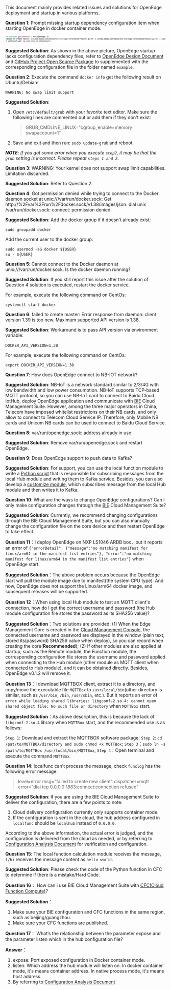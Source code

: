 This document mainly provides related issues and solutions for OpenEdge deployment and startup in various platforms.

**Question 1**: Prompt missing startup dependency configuration item when starting OpenEdge in docker container mode.

![Picture](../images/setup/docker-engine-conf-miss.png)

**Suggested Solution**: As shown in the above picture, OpenEdge startup lacks configuration dependency files, refer to [OpenEdge Design Document](./overview/OpenEdge-design.md) and [GitHub Project Open Source Package](https://github.com/baidu/openedge) to supplemented with the corresponding configuration file in the folder named `example`.

**Question 2**: Execute the command `docker info` get the following result on Ubuntu/Debian:

```
WARNING: No swap limit support
```

**Suggested Solution**:

1. Open `/etc/default/grub` with your favorite text editor. Make sure the following lines are commented out or add them if they don't exist:

	> GRUB_CMDLINE_LINUX="cgroup_enable=memory swapaccount=1"

2. Save and exit and then run: `sudo update-grub` and reboot.

_**NOTE**: If you got some error when you execute `step2`, it may be that the `grub` setting is incorrect. Please repeat `steps 1 and 2`._

**Question 3**: WARNING: Your kernel does not support swap limit capabilities. Limitation discarded.

**Suggested Solution**: Refer to Question 2.

**Question 4**: Got permission denied while trying to connect to the Docker daemon socket at unix:///var/run/docker.sock: Get http://%2Fvar%2Frun%2Fdocker.sock/v1.38/images/json: dial unix /var/run/docker.sock: connect: permission denied.

**Suggested Solution**: Add the docker group if it doesn't already exist:

```shell
sudo groupadd docker
```

Add the current user to the docker group:

```shell
sudo usermod -aG docker ${USER}
su - ${USER}
``` 

**Question 5**: Cannot connect to the Docker daemon at unix:///var/run/docker.sock. Is the docker daemon running?

**Suggested Solution**: If you still report this issue after the solution of Question 4 solution is executed, restart the docker service.

For example, execute the following command on CentOs:

```shell
systemctl start docker
```

**Question 6**: failed to create master: Error response from daemon: client version 1.39 is too new. Maximum supported API version is 1.38.

**Suggested Solution**: Workaround is to pass API version via environment variable:

`DOCKER_API_VERSION=1.38`

For example, execute the following command on CentOs:

```shell
export DOCKER_API_VERSION=1.38
```

**Question 7**: How does OpenEdge connect to NB-IOT network?

**Suggested Solution**: NB-IoT is a network standard similar to 2/3/4G with low bandwidth and low power consumption. NB-IoT supports TCP-based MQTT protocol, so you can use NB-IoT card to connect to Baidu Cloud IotHub, deploy OpenEdge application and communicate with [BIE](https://cloud.baidu.com/product/bie.html) Cloud Management Suite. However, among the three major operators in China, Telecom have imposed whitelist restrictions on their NB cards, and only allow to connect to Telecom Cloud Service IP. Therefore, only Mobile NB cards and Unicom NB cards can be used to connect to Baidu Cloud Service.

**Question 8**: var/run/openedge.sock: address already in use

**Suggested Solution**: Remove var/run/openedge.sock and restart OpenEdge.

**Question 9**: Does OpenEdge support to push data to Kafka?

**Suggested Solution**: For support, you can use the local function module to write a [Python script](https://github.com/baidu/openedge/blob/master/doc/us-en/customize/How-to-write-a-python-script-for-python-runtime.md) that is responsible for subscribing messages from the local Hub module and writing them to Kafka service. Besides, you can also develop a [customize module](https://github.com/baidu/openedge/blob/master/doc/us-en/customize/How-to-develop-a-customize-module-for-openedge.md), which subscribes message from the local Hub module and then writes it to Kafka.

**Question 10**: What are the ways to change OpenEdge configurations? Can I only make configuration changes through the [BIE](https://cloud.baidu.com/product/bie.html) Cloud Management Suite?

**Suggested Solution**: Currently, we recommend changing configurations through the BIE Cloud Management Suite, but you can also manually change the configuration file on the core device and then restart OpenEdge to take effect.

**Question 11**：I deploy OpenEdge on NXP LS1046 ARDB box，but it reports an error of `{"errorDetail": {"message":"no matching manifest for linux/arm64 in the manifest list entries"}, "error":"no matching manifest for linux/arm64 in the manifest list entries"}` when OpenEdge start.

**Suggested Solution**：The above problem occurs because the OpenEdge start will pull the module image due to manifest(the system CPU type). And now, OpenEdge does not support the Linux/arm64 docker image, and subsequent releases will be supported.

**Question 12**：When using local Hub module to test an MQTT client's connection, how do I get the correct username and password (the Hub module configuration file stores the password as its SHA256 value)?

**Suggested Solution**：Two solutions are provided: (1) When the Edge Management Core is created in the [Cloud Management Console](https://cloud.baidu.com/product/bie.html), the connected username and password are displayed in the window (plain text, stored its(password) SHA256 value when deploy), so you can record when creating the core(**Recommended**); (2) If other modules are also applied at startup, such as the Remote module, the Function module, the corresponding configuration file stores the username and password applied when connecting to the Hub module (other module as MQTT client when connected to Hub module), and it can be obtained directly. Besides, OpenEdge v0.1.2 will remove it.

**Question 13**：I download MQTTBOX client, extract it to a directory, and copy/move the executable file `MQTTBox` to `/usr/local/bin`(other directory is similar, such as `/usr/bin`, `/bin`, `/usr/sbin`, etc.). But it reports an error of `error while loading shared libraries: libgconf-2.so.4: cannot open shared object file: No such file or directory` when `MQTTBox` start.

**Suggested Solution**：As above description, this is because the lack of `libgconf-2.so.4` library when `MQTTBox` start, and the recommended use is as follows:

`Step 1`: Download and extract the MQTTBOX software package;
`Step 2`: `cd /pat/to/MQTTBOX/directory and sudo chmod +x MQTTBox`;
`Step 3`：`sudo ln -s /path/to/MQTTBox /usr/local/bin/MQTTBox`;
`Step 4`：Open terminal and execute the command `MQTTBox`.

**Question 14**: localfunc can't process the message, check `funclog` has the following error message:

> level=error msg="failed to create new client" dispatcher=mqtt error="dial tcp 0.0.0.0:1883:connect:connection refused"

**Suggested Solution**: If you are using the BIE Cloud Management Suite to deliver the configuration, there are a few points to note:

1. Cloud delivery configuration currently only supports container mode.
2. If the configuration is sent in the cloud, the hub address configured in `localfunc` should be `localhub` instead of `0.0.0.0`.

According to the above information, the actual error is judged, and the configuration is delivered from the cloud as needed, or by referring to [Configuration Analysis Document](./tutorials/Config-interpretation.md) for verification and configuration.

**Question 15**: The local function calculation module receives the message, `t/hi` receives the message content as `hello world`.

**Suggested Solution**: Please check the code of the Python function in CFC to determine if there is a mistake/Hard Code.

**Question 16**： How can i use BIE Cloud Management Suite with [CFC(Cloud Function Compute)](https://cloud.baidu.com/product/cfc.html)?

**Suggested Solution**： 
1. Make sure your BIE configuration and CFC functions in the same region, such as beijing/guangzhou.
2. Make sure your CFC functions are published.

**Question 17**： What‘s the relationship between the parameter expose  and the parameter listen which in the hub configuration file?

**Answer**： 
1. expose: Port exposed configuration in Docker container mode.
2. listen: Which address the hub module will listen on. In docker container mode, it's means container address. In native process mode, it's means host address.
3. By referring to [Configuration Analysis Document](./tutorials/Config-interpretation.md)